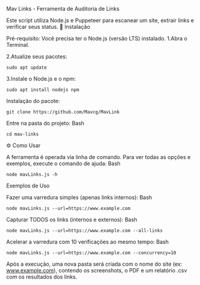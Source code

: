 Mav Links - Ferramenta de Auditoria de Links

Este script utiliza Node.js e Puppeteer para escanear um site, extrair links e verificar seus status.
🚀 Instalação

Pré-requisito: Você precisa ter o Node.js (versão LTS) instalado.
1.Abra o Terminal.

2.Atualize seus pacotes:

    sudo apt update
3.Instale o Node.js e o npm:

    sudo apt install nodejs npm
Instalação do pacote:

    git clone https://github.com/Mavcg/MavLink


Entre na pasta do projeto:
Bash

    cd mav-links


⚙️ Como Usar

A ferramenta é operada via linha de comando. Para ver todas as opções e exemplos, execute o comando de ajuda:
Bash

    node mavLinks.js -h

Exemplos de Uso

Fazer uma varredura simples (apenas links internos):
Bash

    node mavLinks.js --url=https://www.example.com

Capturar TODOS os links (internos e externos):
Bash

    node mavLinks.js --url=https://www.example.com --all-links

Acelerar a varredura com 10 verificações ao mesmo tempo:
Bash

    node mavLinks.js --url=https://www.example.com --concurrency=10

Após a execução, uma nova pasta será criada com o nome do site (ex: www.example.com), contendo os screenshots, o PDF e um relatório .csv com os resultados dos links.
